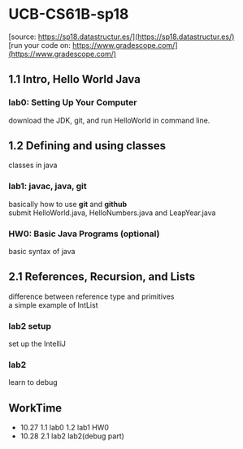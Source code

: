 # UCB-CS61B-sp18
[source: https://sp18.datastructur.es/](https://sp18.datastructur.es/)  
[run your code on: https://www.gradescope.com/](https://www.gradescope.com/)  


## 1.1 Intro, Hello World Java

### lab0: Setting Up Your Computer  
download the JDK, git, and run HelloWorld in command line.
## 1.2 Defining and using classes
classes in java
### lab1: javac, java, git
basically how to use **git** and **github**  
submit HelloWorld.java, HelloNumbers.java and LeapYear.java  
### HW0: Basic Java Programs (optional)
basic syntax of java

## 2.1 References, Recursion, and Lists
difference between reference type and primitives  
a simple example of IntList  
### lab2 setup
set up the IntelliJ
### lab2 
learn to debug  

## WorkTime
- 10.27 1.1 lab0 1.2 lab1 HW0  
- 10.28 2.1 lab2 lab2(debug part)  
